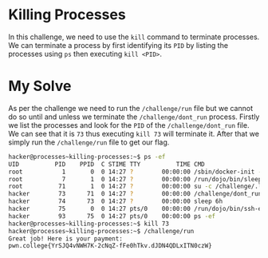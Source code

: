 # Killing Processes
In this challenge, we need to use the `kill` command to terminate processes. We can terminate a process by first identifying its `PID` by listing the processes using `ps` then executing `kill <PID>`.

# My Solve
As per the challenge we need to run the `/challenge/run` file but we cannot do so until and unless we terminate the `/challenge/dont_run` process. Firstly we list the processes and look for the `PID` of the `/challenge/dont_run` file. We can see that it is `73` thus executing `kill 73` will terminate it. After that we simply run the `/challenge/run` file to get our flag.
```bash
hacker@processes~killing-processes:~$ ps -ef
UID          PID    PPID  C STIME TTY          TIME CMD
root           1       0  0 14:27 ?        00:00:00 /sbin/docker-init -- /nix/var/nix/profiles/default
root           7       1  0 14:27 ?        00:00:00 /run/dojo/bin/sleep 6h
root          71       1  0 14:27 ?        00:00:00 su -c /challenge/.launcher hacker
hacker        73      71  0 14:27 ?        00:00:00 /challenge/dont_run
hacker        74      73  0 14:27 ?        00:00:00 sleep 6h
hacker        75       0  0 14:27 pts/0    00:00:00 /run/dojo/bin/ssh-entrypoint
hacker        93      75  0 14:27 pts/0    00:00:00 ps -ef
hacker@processes~killing-processes:~$ kill 73
hacker@processes~killing-processes:~$ /challenge/run
Great job! Here is your payment:
pwn.college{YrSJQ4vNWH7K-2cNqZ-fFe0hTkv.dJDN4QDLxITN0czW}
